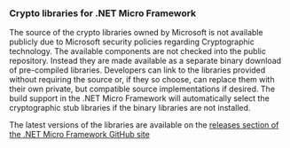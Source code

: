 ### Crypto libraries for .NET Micro Framework
The source of the crypto libraries owned by Microsoft is not available publicly due to Microsoft security policies regarding Cryptographic technology.
The available components are not checked into the public repository. Instead they are made available as a separate binary download of pre-compiled
libraries. Developers can link to the libraries provided without requiring the source or, if they so choose, can replace them with their own private,
but compatible source implementations if desired. The build support in  the .NET Micro Framework will automatically select the cryptographic stub libraries
if the binary libraries are not installed.
 
 The latest versions of the libraries are available on the [releases section of the .NET Micro Framework GitHub site](https://github.com/NETMF/netmf-interpreter/releases)
